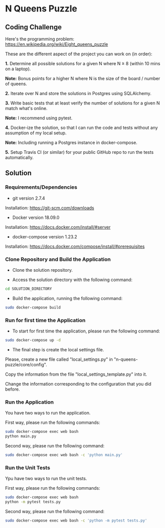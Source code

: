 # N Queens Puzzle

## Coding Challenge

Here's the programming problem: https://en.wikipedia.org/wiki/Eight_queens_puzzle

These are the different aspect of the project you can work on (in order):

**1.** Determine all possible solutions for a given N where N ≥ 8 (within 10 mins on a laptop).

**Note:** Bonus points for a higher N where N is the size of the board / number of queens.

**2.** Iterate over N and store the solutions in Postgres using SQLAlchemy.

**3.** Write basic tests that at least verify the number of solutions for a given N match what's online.

**Note:** I recommend using pytest.

**4.** Docker-ize the solution, so that I can run the code and tests without any assumption of my local setup.

**Note:** Including running a Postgres instance in docker-compose.

**5.** Setup Travis CI (or similar) for your public GitHub repo to run the tests automatically.

## Solution

### Requirements/Dependencies

+ git version 2.7.4

Installation: https://git-scm.com/downloads

+ Docker version 18.09.0

Installation: https://docs.docker.com/install/#server

+ docker-compose version 1.23.2

Installation: https://docs.docker.com/compose/install/#prerequisites

### Clone Repository and Build the Application

+ Clone the solution repository.

+ Access the solution directory with the following command:

```bash
cd SOLUTION_DIRECTORY
```

+ Build the application, running the following command:

```bash
sudo docker-compose build
```

### Run for first time the Application

+ To start for first time the application, please run the following command:

```bash
sudo docker-compose up -d
```

+ The final step is create the local settings file.

Please, create a new file called "local_settings.py" in "n-queens-puzzle/core/config".

Copy the information from the file "local_settings_template.py" into it.

Change the information corresponding to the configuration that you did before.

### Run the Application

You have two ways to run the application.

First way, please run the following commands:

```bash
sudo docker-compose exec web bash
python main.py
```

Second way, please run the following command:

```bash
sudo docker-compose exec web bash -c 'python main.py'
```

### Run the Unit Tests

Ypu have two ways to run the unit tests.

First way, please run the following commands:

```bash
sudo docker-compose exec web bash
python -m pytest tests.py
```

Second way, please run the following command:

```bash
sudo docker-compose exec web bash -c 'python -m pytest tests.py'
```
